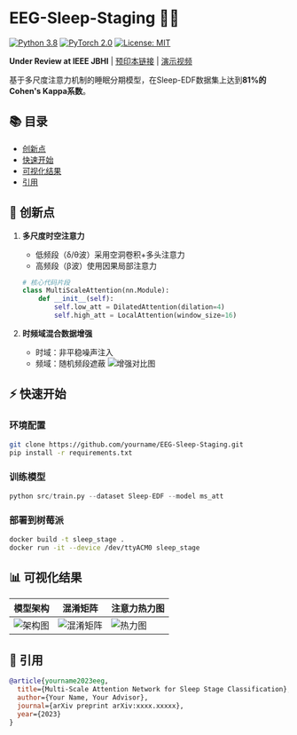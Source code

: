 # EEG-Sleep-Staging 🧠💤
[![Python 3.8](https://img.shields.io/badge/python-3.8-blue.svg)](https://www.python.org/)
[![PyTorch 2.0](https://img.shields.io/badge/PyTorch-2.0-%23EE4C2C.svg)](https://pytorch.org/)
[![License: MIT](https://img.shields.io/badge/License-MIT-yellow.svg)](https://opensource.org/licenses/MIT)

**Under Review at IEEE JBHI** | [预印本链接](https://arxiv.org/abs/xxxx) | [演示视频](https://youtu.be/xxxx)

基于多尺度注意力机制的睡眠分期模型，在Sleep-EDF数据集上达到**81%的Cohen's Kappa系数**。

## 📚 目录
- [创新点](#-创新点)
- [快速开始](#-快速开始)
- [可视化结果](#-可视化结果)
- [引用](#-引用)

## 🌟 创新点
1. **多尺度时空注意力**  
   - 低频段（δ/θ波）采用空洞卷积+多头注意力
   - 高频段（β波）使用因果局部注意力
   ```python
   # 核心代码片段
   class MultiScaleAttention(nn.Module):
       def __init__(self):
           self.low_att = DilatedAttention(dilation=4)
           self.high_att = LocalAttention(window_size=16)
   ```

2. **时频域混合数据增强**  
   - 时域：非平稳噪声注入
   - 频域：随机频段遮蔽
   ![增强对比图](docs/aug_comparison.png)

## ⚡ 快速开始
### 环境配置
```bash
git clone https://github.com/yourname/EEG-Sleep-Staging.git
pip install -r requirements.txt
```

### 训练模型
```python
python src/train.py --dataset Sleep-EDF --model ms_att
```

### 部署到树莓派
```bash
docker build -t sleep_stage .
docker run -it --device /dev/ttyACM0 sleep_stage
```

## 📊 可视化结果
| 模型架构 | 混淆矩阵 | 注意力热力图 |
|----------|----------|--------------|
| ![架构图](docs/architecture.png) | ![混淆矩阵](docs/confusion_matrix.png) | ![热力图](docs/heatmap.png) |

## 📄 引用
```bibtex
@article{yourname2023eeg,
  title={Multi-Scale Attention Network for Sleep Stage Classification},
  author={Your Name, Your Advisor},
  journal={arXiv preprint arXiv:xxxx.xxxxx},
  year={2023}
}
```
